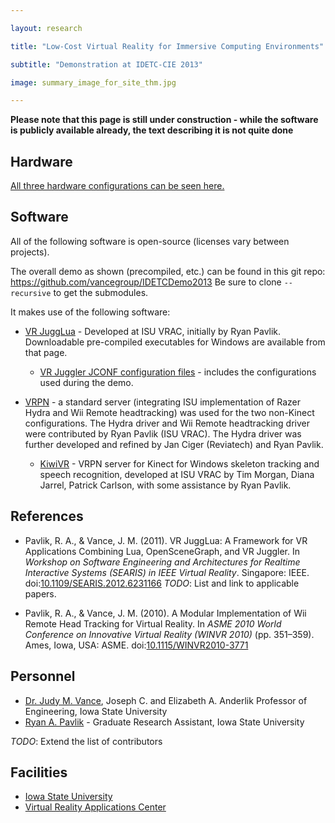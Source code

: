```yaml
---

layout: research

title: "Low-Cost Virtual Reality for Immersive Computing Environments"

subtitle: "Demonstration at IDETC-CIE 2013"

image: summary_image_for_site_thm.jpg

---
```


**Please note that this page is still under construction - while the software is publicly available already, the text describing it is not quite done**
<!--
## Overview

*TODO*
-->
## Hardware
[All three hardware configurations can be seen here.](summary_image_for_site.png)
<!--
*TODO*: Expand on the information from the handout.

*TODO*: Upload and link to Hydra modification info.
-->
## Software
All of the following software is open-source (licenses vary between projects).

The overall demo as shown (precompiled, etc.) can be found in this git repo: <https://github.com/vancegroup/IDETCDemo2013>  Be sure to clone `--recursive` to get the submodules.

It makes use of the following software:
- [VR JuggLua](https://github.com/vancegroup/vr-jugglua#readme) - Developed at ISU VRAC, initially by Ryan Pavlik. Downloadable pre-compiled executables for Windows are available from that page.

    - [VR Juggler JCONF configuration files](https://github.com/vancegroup/modular-stock-jconf) - includes the configurations used during the demo.
    
- [VRPN](http://vrpn.org) - a standard server (integrating ISU implementation of Razer Hydra and Wii Remote headtracking) was used for the two non-Kinect configurations. The Hydra driver and Wii Remote headtracking driver were contributed by Ryan Pavlik (ISU VRAC). The Hydra driver was further developed and refined by Jan Ciger (Reviatech) and Ryan Pavlik.

    - [KiwiVR](https://github.com/vancegroup/KiwiVR#readme) - VRPN server for Kinect for Windows skeleton tracking and speech recognition, developed at ISU VRAC by Tim Morgan, Diana Jarrel, Patrick Carlson, with some assistance by Ryan Pavlik.

## References

- Pavlik, R. A., & Vance, J. M. (2011). VR JuggLua: A Framework for VR Applications Combining Lua, OpenSceneGraph, and VR Juggler. In *Workshop on Software Engineering and Architectures for Realtime Interactive Systems (SEARIS) in IEEE Virtual Reality*. Singapore: IEEE. doi:[10.1109/SEARIS.2012.6231166](http://dx.doi.org/10.1109/SEARIS.2012.6231166)
*TODO*: List and link to applicable papers.

- Pavlik, R. A., & Vance, J. M. (2010). A Modular Implementation of Wii Remote Head Tracking for Virtual Reality. In *ASME 2010 World Conference on Innovative Virtual Reality (WINVR 2010)* (pp. 351–359). Ames, Iowa, USA: ASME. doi:[10.1115/WINVR2010-3771](http://dx.doi.org/10.1115/WINVR2010-3771)

## Personnel
- [Dr. Judy M. Vance](http://www.me.iastate.edu/directory/faculty/judy-vance/), Joseph C. and Elizabeth A. Anderlik Professor of Engineering, Iowa State University
- [Ryan A. Pavlik](http://academic.cleardefinition.com/) - Graduate Research Assistant, Iowa State University

*TODO*: Extend the list of contributors

## Facilities
- [Iowa State University](http://www.iastate.edu)
- [Virtual Reality Applications Center](http://www.vrac.iastate.edu/)
